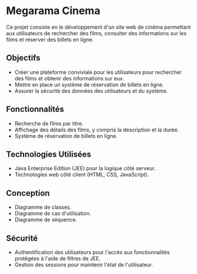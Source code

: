 # Megarama Cinema

Ce projet consiste en le développement d'un site web de cinéma permettant aux utilisateurs de rechercher des films, consulter des informations sur les films et réserver des billets en ligne.

## Objectifs

- Créer une plateforme conviviale pour les utilisateurs pour rechercher des films et obtenir des informations sur eux.
- Mettre en place un système de réservation de billets en ligne.
- Assurer la sécurité des données des utilisateurs et du système.

## Fonctionnalités

- Recherche de films par titre.
- Affichage des détails des films, y compris la description et la durée.
- Système de réservation de billets en ligne.

## Technologies Utilisées

- Java Enterprise Edition (JEE) pour la logique côté serveur.
- Technologies web côté client (HTML, CSS, JavaScript).

## Conception

- Diagramme de classes.
- Diagramme de cas d'utilisation.
- Diagramme de séquence.

## Sécurité

- Authentification des utilisateurs pour l'accès aux fonctionnalités protégées à l'aide de filtres de JEE.
- Gestion des sessions pour maintenir l'état de l'utilisateur.
